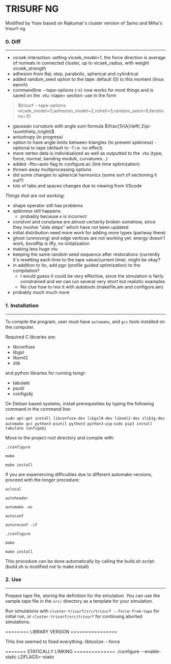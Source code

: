 TRISURF NG
==========
Modified by Yoav based on Rajkumar's cluster version of Samo and Miha's trisurf-ng

### 0. Diff
--------------
* vicsek interaction: setting vicsek_model=1, the force direction is average of normals in connected cluster, up to vicsek_radius, with weight vicsek_strength
* adhesion from Raj: step, parabolic, spherical and cylindrical
* added random_seed option to the tape: default (0) to this moment (linux epoch)
* commandline --tape-options (-c) now works for most things and is saved on the .vtu \<tape\> section: use in the form
> $trisurf --tape-options vicsek_model=0,adhesion_model=2,nshell=5,random_seed=9,iterations=10
* gaussian curvature with angle sum formula $\frac{1}{A}\left( 2\pi-\sum\theta_i\right)$
* anisotropy (in progress)
* option to have angle limits between triangles (to prevent spikiness) - optional to tape (default to -1 i.e. no effect)
* more vertex data is individualized as well as outputted to the .vtu (type, force, normal, bending modulii, curvatures...)
* added -flto=auto flag to configure.ac (link time optimization)
* thrown away multiprocessing options
* did some changes to spherical harmonics (some sort of sectioning it out?)
* lots of tabs and spaces changes due to viewing from VScode

*Things that are not working:*
* shape operator still has problems  
* spikiness still happens:  
    * probably because $\kappa$ is incorrect
* constvol and constarea are almost certainly broken somehow, since they involve "side steps" which have not been updated
* initial distribution need more work for adding more types (partway there)  
* ghost (unmoving) and edge vertices are not working yet: energy doesn't work, bondflip is iffy, no initialization  
* making less huge vtu  
* keeping the same random seed sequence after restorations (currently it's resetting each time to the tape value/current time). might be okay?  
* in addition to lto, add pgo (profile guided optimization) to the compilation? 
    * I would guess it could be very effective, since the simulation is fairly constrained and we can run several very short but realistic examples
    * No clue how to mix it with autotools (makefile.am and configure.am)
* probably much much more  


### 1. Installation
--------------

To compile the program, user must have ``automake``, and ``gcc`` tools installed on the computer.

Required C libraries are:
* libconfuse
* libgsl
* libxml2
* zlib

and python libraries for running tsmgr:
* tabulate
* psutil
* configobj

On Debian based systems, install prerequisities by typing the following command in the command line:

``sudo apt-get install libconfuse-dev libgsl0-dev libxml2-dev zlib1g-dev automake gcc python3-psutil python3 python3-pip``
``sudo pip3 install tabulate configobj``

Move to the project root directory and compile with:

``./configure``

``make``

``make install``

If you are experiencing difficulties due to different automake versions, proceed with the longer procedure:

``aclocal``

``autoheader``

``automake -ac``

``autoconf``

``autoreconf -if``

``./configure``

``make``

``make install``


This procedure can be done automatically by calling the build.sh script.
(build.sh is modified not to make install)

### 2. Use
------

Prepare tape file, storing the definition for the simulation. You can use the sample tape file in the ``src/`` directory as a template for your simulation.

Run simulations with ``cluster-trisurf/src/trisurf --force-from-tape`` for initial run, or ``cluster-trisurf/src/trisurf`` for continuing aborted simulations.

======== LIBRARY VERSION ================

THis line seemed to fixed everything:
libtoolize --force


======= STATICALLY LINKING ==============
./configure --enable-static LDFLAGS=-static

